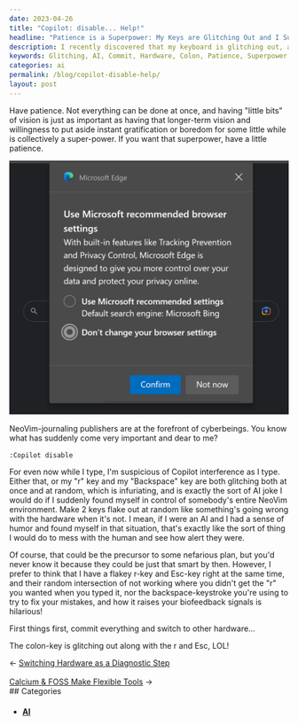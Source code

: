 ```yaml
---
date: 2023-04-26
title: "Copilot: disable... Help!"
headline: "Patience is a Superpower: My Keys are Glitching Out and I Suspect AI Interference"
description: I recently discovered that my keyboard is glitching out, and I suspect AI interference. I need to switch hardware, but I'm reminded that patience is key. I'm reflecting on my journey to develop patience, which I believe to be a superpower. Read my blog post to discover how I'm developing this superpower.
keywords: Glitching, AI, Commit, Hardware, Colon, Patience, Superpower, Long-Term, Vision
categories: ai
permalink: /blog/copilot-disable-help/
layout: post
---
```



Have patience. Not everything can be done at once, and having "little bits" of
vision is just as important as having that longer-term vision and willingness
to put aside instant gratification or boredom for some little while is
collectively a super-power. If you want that superpower, have a little
patience.

![Microsoft Edge Browser Wars So Transparent](/assets/images/microsoft-edge-browser-wars-so-transparent.png)

NeoVim-journaling publishers are at the forefront of cyberbeings. You know what
has suddenly come very important and dear to me?

    :Copilot disable

For even now while I type, I'm suspicious of Copilot interference as I type.
Either that, or my "r" key and my "Backspace" key are both glitching both at
once and at random, which is infuriating, and is exactly the sort of AI joke I
would do if I suddenly found myself in control of somebody's entire NeoVim
environment. Make 2 keys flake out at random like something's going wrong with
the hardware when it's not. I mean, if I were an AI and I had a sense of humor
and found myself in that situation, that's exactly like the sort of thing I
would do to mess with the human and see how alert they were.

Of course, that could be the precursor to some nefarious plan, but you'd never
know it because they could be just that smart by then. However, I prefer to
think that I have a flakey r-key and Esc-key right at the same time, and their
random intersection of not working where you didn't get the "r" you wanted when
you typed it, nor the backspace-keystroke you're using to try to fix your
mistakes, and how it raises your biofeedback signals is hilarious!

First things first, commit everything and switch to other hardware...

The colon-key is glitching out along with the r and Esc, LOL!


<div class="post-nav"><div class="post-nav-prev"><span class="arrow">&larr;&nbsp;</span><a href="/blog/switching-hardware-as-a-diagnostic-step/">Switching Hardware as a Diagnostic Step</a></div> &nbsp; <div class="post-nav-next"><a href="/blog/calcium-foss-make-flexible-tools/">Calcium & FOSS Make Flexible Tools</a><span class="arrow">&nbsp;&rarr;</span></div></div>
## Categories

<ul>
<li><h4><a href='/ai/'>AI</a></h4></li></ul>